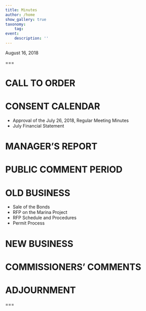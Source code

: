 ```yaml
---
title: Minutes
author: /home
show_gallery: true
taxonomy:
    tag:
event:
    description: ''
---
```


August 16, 2018

===

# CALL TO ORDER

# CONSENT CALENDAR

 - Approval of the July 26, 2018, Regular Meeting Minutes
 - July Financial Statement

# MANAGER’S REPORT

# PUBLIC COMMENT PERIOD

# OLD BUSINESS

- Sale of the Bonds
- RFP on the Marina Project
- RFP Schedule and Procedures
- Permit Process

# NEW BUSINESS

# COMMISSIONERS’ COMMENTS

# ADJOURNMENT

===
